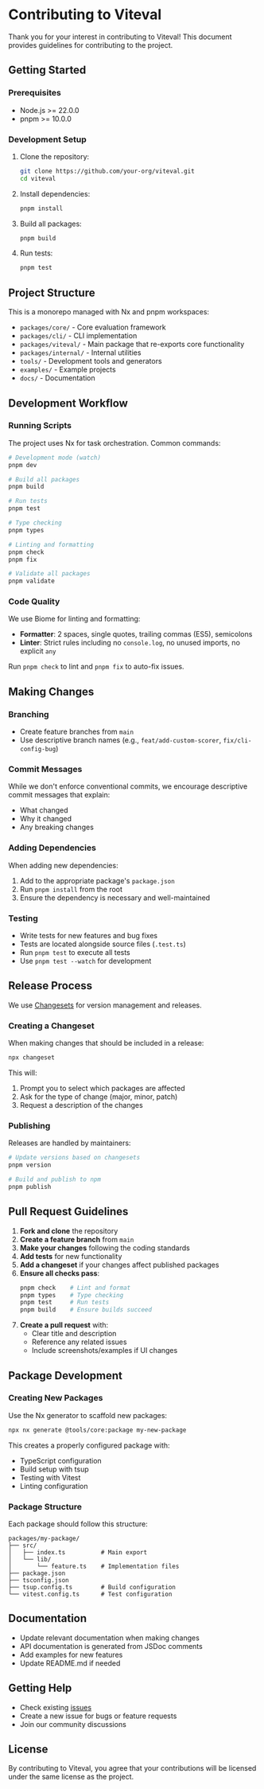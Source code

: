 # Contributing to Viteval

Thank you for your interest in contributing to Viteval! This document provides guidelines for contributing to the project.

## Getting Started

### Prerequisites

- Node.js >= 22.0.0
- pnpm >= 10.0.0

### Development Setup

1. Clone the repository:
   ```bash
   git clone https://github.com/your-org/viteval.git
   cd viteval
   ```

2. Install dependencies:
   ```bash
   pnpm install
   ```

3. Build all packages:
   ```bash
   pnpm build
   ```

4. Run tests:
   ```bash
   pnpm test
   ```

## Project Structure

This is a monorepo managed with Nx and pnpm workspaces:

- `packages/core/` - Core evaluation framework
- `packages/cli/` - CLI implementation  
- `packages/viteval/` - Main package that re-exports core functionality
- `packages/internal/` - Internal utilities
- `tools/` - Development tools and generators
- `examples/` - Example projects
- `docs/` - Documentation

## Development Workflow

### Running Scripts

The project uses Nx for task orchestration. Common commands:

```bash
# Development mode (watch)
pnpm dev

# Build all packages
pnpm build

# Run tests
pnpm test

# Type checking
pnpm types

# Linting and formatting
pnpm check
pnpm fix

# Validate all packages
pnpm validate
```

### Code Quality

We use Biome for linting and formatting:

- **Formatter**: 2 spaces, single quotes, trailing commas (ES5), semicolons
- **Linter**: Strict rules including no `console.log`, no unused imports, no explicit `any`

Run `pnpm check` to lint and `pnpm fix` to auto-fix issues.

## Making Changes

### Branching

- Create feature branches from `main`
- Use descriptive branch names (e.g., `feat/add-custom-scorer`, `fix/cli-config-bug`)

### Commit Messages

While we don't enforce conventional commits, we encourage descriptive commit messages that explain:
- What changed
- Why it changed
- Any breaking changes

### Adding Dependencies

When adding new dependencies:

1. Add to the appropriate package's `package.json`
2. Run `pnpm install` from the root
3. Ensure the dependency is necessary and well-maintained

### Testing

- Write tests for new features and bug fixes
- Tests are located alongside source files (`.test.ts`)
- Run `pnpm test` to execute all tests
- Use `pnpm test --watch` for development

## Release Process

We use [Changesets](https://github.com/changesets/changesets) for version management and releases.

### Creating a Changeset

When making changes that should be included in a release:

```bash
npx changeset
```

This will:
1. Prompt you to select which packages are affected
2. Ask for the type of change (major, minor, patch)
3. Request a description of the changes

### Publishing

Releases are handled by maintainers:

```bash
# Update versions based on changesets
pnpm version

# Build and publish to npm
pnpm publish
```

## Pull Request Guidelines

1. **Fork and clone** the repository
2. **Create a feature branch** from `main`
3. **Make your changes** following the coding standards
4. **Add tests** for new functionality
5. **Add a changeset** if your changes affect published packages
6. **Ensure all checks pass**:
   ```bash
   pnpm check    # Lint and format
   pnpm types    # Type checking
   pnpm test     # Run tests
   pnpm build    # Ensure builds succeed
   ```
7. **Create a pull request** with:
   - Clear title and description
   - Reference any related issues
   - Include screenshots/examples if UI changes

## Package Development

### Creating New Packages

Use the Nx generator to scaffold new packages:

```bash
npx nx generate @tools/core:package my-new-package
```

This creates a properly configured package with:
- TypeScript configuration
- Build setup with tsup
- Testing with Vitest
- Linting configuration

### Package Structure

Each package should follow this structure:

```
packages/my-package/
├── src/
│   ├── index.ts          # Main export
│   └── lib/
│       └── feature.ts    # Implementation files
├── package.json
├── tsconfig.json
├── tsup.config.ts        # Build configuration
└── vitest.config.ts      # Test configuration
```

## Documentation

- Update relevant documentation when making changes
- API documentation is generated from JSDoc comments
- Add examples for new features
- Update README.md if needed

## Getting Help

- Check existing [issues](https://github.com/your-org/viteval/issues)
- Create a new issue for bugs or feature requests
- Join our community discussions

## License

By contributing to Viteval, you agree that your contributions will be licensed under the same license as the project.